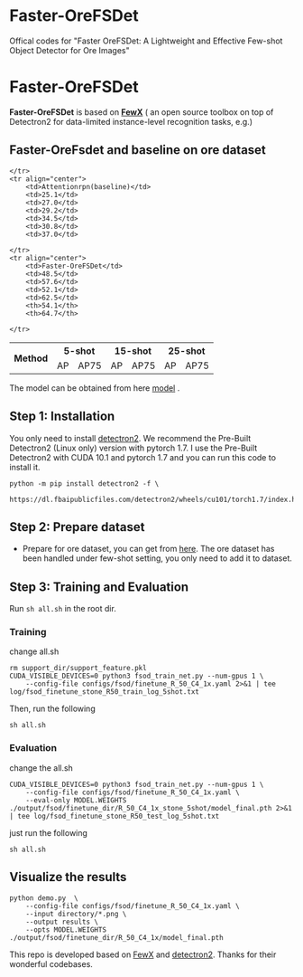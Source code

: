 # Faster-OreFSDet

Offical codes for "Faster OreFSDet: A Lightweight and Effective Few-shot Object Detector for Ore Images"

# Faster-OreFSDet

**Faster-OreFSDet** is based on [**FewX**](https://github.com/fanq15/FewX) ( an open source toolbox on top of Detectron2 for data-limited instance-level recognition tasks, e.g.) 

## Faster-OreFsdet and baseline on ore dataset
<table >
    <tr align="center">
        <th rowspan="2">Method</th>
        <th colspan="2">5-shot</th>
        <th colspan="2">15-shot</th>
        <th colspan="2">25-shot</th>
<!-- 	     <th rowspan="2">Size</th>
	    <th rowspan="2">FPS</th> -->
    </tr>
    <tr align="center">
        <td>AP</td>
        <td>AP75</td>
        <td>AP</td>
        <td>AP75</td>
        <td>AP</td>
        <td>AP75</td>
<!-- 	    <td>AP75</td>
	    <td>AP75</td> -->
	    
	     
    </tr>
    <tr align="center">
        <td>Attentionrpn(baseline)</td>
        <td>25.1</td>
        <td>27.0</td>
        <td>29.2</td>
        <td>34.5</td>
        <td>30.8</td>
        <td>37.0</td>
<!-- 	     <td>37.0</td> -->
	   
    </tr>
    <tr align="center">
        <td>Faster-OreFSDet</td>
        <td>48.5</td>
        <td>57.6</td>
        <td>52.1</td>
        <td>62.5</td>
        <th>54.1</th>
        <th>64.7</th>
<!-- 	    <th>64.7</th> -->
	    
    </tr>
	
</table>


The model can be obtained from here <a href="https://drive.google.com/file/d/1iv5aXgT7ExHfuZi6lIzdMb-pCB-IduSK/view?usp=share_link"> model</a>&nbsp;\.



## Step 1: Installation
You only need to install [detectron2](https://github.com/facebookresearch/detectron2/blob/master/INSTALL.md). We recommend the Pre-Built Detectron2 (Linux only) version with pytorch 1.7. I use the Pre-Built Detectron2 with CUDA 10.1 and pytorch 1.7 and you can run this code to install it.

```
python -m pip install detectron2 -f \
  https://dl.fbaipublicfiles.com/detectron2/wheels/cu101/torch1.7/index.html
```

## Step 2: Prepare dataset
- Prepare for ore dataset, you can get from [here](https://drive.google.com/file/d/1eYkPHgDWULHind802P4tvy9l7lIQrpqk/view?usp=share_link). The ore dataset has been handled under few-shot setting, you only need to add it to dataset.


## Step 3: Training and Evaluation

Run `sh all.sh` in the root dir. 

### Training
change all.sh
```
rm support_dir/support_feature.pkl
CUDA_VISIBLE_DEVICES=0 python3 fsod_train_net.py --num-gpus 1 \
	--config-file configs/fsod/finetune_R_50_C4_1x.yaml 2>&1 | tee log/fsod_finetune_stone_R50_train_log_5shot.txt
```
Then, run the following
```
sh all.sh
```
### Evaluation
change the all.sh
```
CUDA_VISIBLE_DEVICES=0 python3 fsod_train_net.py --num-gpus 1 \
	--config-file configs/fsod/finetune_R_50_C4_1x.yaml \
	--eval-only MODEL.WEIGHTS ./output/fsod/finetune_dir/R_50_C4_1x_stone_5shot/model_final.pth 2>&1 | tee log/fsod_finetune_stone_R50_test_log_5shot.txt
```
just run the following
```
sh all.sh
```
## Visualize the results
```
python demo.py  \
    --config-file configs/fsod/finetune_R_50_C4_1x.yaml \
    --input directory/*.png \
    --output results \
    --opts MODEL.WEIGHTS ./output/fsod/finetune_dir/R_50_C4_1x/model_final.pth
```

This repo is developed based on [FewX](https://github.com/fanq15/FewX) and [detectron2](https://github.com/facebookresearch/detectron2/blob/master/INSTALL.md). Thanks for their wonderful codebases.



